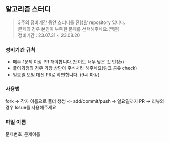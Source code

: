 ## 알고리즘 스터디

> 3주의 정비기간 동안 스터디를 진행할 repository 입니다.<br/>문제의 경우 본인이 부족한 문제를 선택해주세요.(백준)<br/>정비기간 : 23.07.31 ~ 23.08.20

### 정비기간 규칙

- 매주 1문제 이상 PR 해야합니다.(난이도 너무 낮은 것 인정x)
- 풀이과정의 경우 가장 상단에 주석처리 해주세요(링크 공유 check)
- 일요일 모임 대신 PR로 확인합니다. (9시 마감)

### 사용법

fork -> 각자 이름으로 폴더 생성 -> add/commit/push -> 일요일까지 PR -> 리뷰의 경우 Issue를 사용해주세요

### 파일 이름

문제번호\_문제이름
